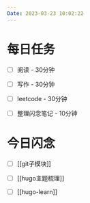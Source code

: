 ```yaml
---
Date: 2023-03-23 10:02:22
---
```


# 每日任务
- [ ] 阅读 - 30分钟
- [ ] 写作 - 30分钟
- [ ] leetcode - 30分钟
- [ ] 整理闪念笔记 - 10分钟


# 今日闪念
- [ ] [[git子模块]]
- [ ] [[hugo主题梳理]]
- [ ] [[hugo-learn]]



